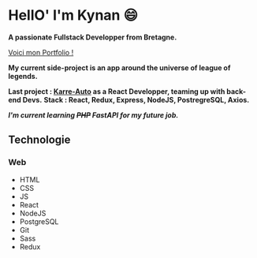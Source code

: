 # HellO' I'm Kynan :smile:

**A passionate Fullstack Developper from Bretagne.**

[Voici mon Portfolio !](http://kynan-tanguy.com/)

**My current side-project is an app around the universe of league of legends.**

**Last project : [Karre-Auto](https://karre-auto.surge.sh/) as a React Developper, teaming up with back-end Devs.**
**Stack : React, Redux, Express, NodeJS, PostregreSQL, Axios.**

**_I'm current learning ~~PHP~~ FastAPI for my future job._**

## Technologie

### Web
* HTML
* CSS
* JS
* React
* NodeJS
* PostgreSQL
* Git
* Sass
* Redux



